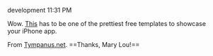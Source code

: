 development
11:31 PM

Wow. [This](http://tympanus.net/Tutorials/AppShowcase/) has to be one of the prettiest free templates to showcase  
your iPhone app.

From [Tympanus.net](http://tympanus.net/codrops/2013/04/01/app-showcase-with-grid-overlay/). ==Thanks, Mary Lou!==